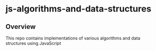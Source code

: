 # js-algorithms-and-data-structures

## Overview

This repo contains implementations of various algorithms and data structures using JavaScript
